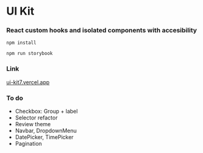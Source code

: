 # UI Kit

### React custom hooks and isolated components with accesibility

`npm install`

`npm run storybook`

### Link

[ui-kit7.vercel.app](https://ui-kit7.vercel.app/)

### To do

- Checkbox: Group + label
- Selector refactor
- Review theme
- Navbar, DropdownMenu
- DatePicker, TimePicker
- Pagination
